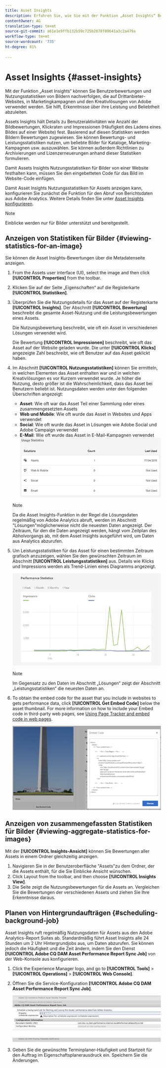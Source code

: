 ```yaml
---
title: Asset Insights
description: Erfahren Sie, wie Sie mit der Funktion „Asset Insights“ Benutzerbewertungen und Nutzungsstatistiken von Bildern nachverfolgen können, die auf Drittanbieter-Websites, in Marketingkampagnen und den Kreativlösungen von Adobe verwendet werden.
contentOwner: AG
translation-type: tm+mt
source-git-commit: a61e1e9ffb132b59c725b2078f09641a3c2a479a
workflow-type: tm+mt
source-wordcount: '735'
ht-degree: 81%

---
```



# Asset Insights {#asset-insights}

Mit der Funktion „Asset Insights“ können Sie Benutzerbewertungen und Nutzungsstatistiken von Bildern nachverfolgen, die auf Drittanbieter-Websites, in Marketingkampagnen und den Kreativlösungen von Adobe verwendet werden. Sie hilft, Erkenntnisse über ihre Leistung und Beliebtheit abzuleiten.

Assets Insights hält Details zu Benutzeraktivitäten wie Anzahl der Bildbewertungen, Klickraten und Impressionen (Häufigkeit des Ladens eines Bildes auf einer Website) fest. Basierend auf diesen Statistiken werden Bildern Bewertungen zugewiesen. Sie können Bewertungs- und Leistungsstatistiken nutzen, um beliebte Bilder für Kataloge, Marketing-Kampagnen usw. auszuwählen. Sie können außerdem Richtlinien zu Archivierungen und Lizenzerneuerungen anhand dieser Statistiken formulieren.

Damit Assets Insights Nutzungsstatistiken für Bilder von einer Website festhalten kann, müssen Sie den eingebetteten Code für das Bild im Website-Code einfügen.

Damit Asset Insights Nutzungsstatistiken für Assets anzeigen kann, konfigurieren Sie zunächst die Funktion für den Abruf von Berichtsdaten aus Adobe Analytics. Weitere Details finden Sie unter [Asset Insights konfigurieren](/help/assets/touch-ui-configuring-asset-insights.md).

>[!NOTE]
>
>Einblicke werden nur für Bilder unterstützt und bereitgestellt.

## Anzeigen von Statistiken für Bilder {#viewing-statistics-for-an-image}

Sie können die Asset Insights-Bewertungen über die Metadatenseite anzeigen.

1. From the Assets user interface (UI), select the image and then click **[!UICONTROL Properties]** from the toolbar.
1. Klicken Sie auf der Seite „Eigenschaften“ auf die Registerkarte **[!UICONTROL Statistiken]**.
1. Überprüfen Sie die Nutzungsdetails für das Asset auf der Registerkarte **[!UICONTROL Insights]**. Der Abschnitt **[!UICONTROL Bewertung]** beschreibt die gesamte Asset-Nutzung und die Leistungsbewertungen eines Assets.

   Die Nutzungsbewertung beschreibt, wie oft ein Asset in verschiedenen Lösungen verwendet wird.

   Die Bewertung **[!UICONTROL Impressionen]** beschreibt, wie oft das Asset auf der Website geladen wurde. Die unter **[!UICONTROL Klicks]** angezeigte Zahl beschreibt, wie oft Benutzer auf das Asset geklickt haben.

1. Im Abschnitt **[!UICONTROL Nutzungsstatistiken]** können Sie ermitteln, in welchen Elementen das Asset enthalten war und in welchen Kreativlösungen es vor Kurzem verwendet wurde. Je höher die Nutzung, desto größer ist die Wahrscheinlichkeit, dass das Asset bei Benutzern beliebt ist. Nutzungsdaten werden unter den folgenden Überschriften angezeigt:

   * **Asset**: Wie oft war das Asset Teil einer Sammlung oder eines zusammengesetzten Assets
   * **Web und Mobile**: Wie oft wurde das Asset in Websites und Apps verwendet
   * **Social**: Wie oft wurde das Asset in Lösungen wie Adobe Social und Adobe Campaign verwendet
   * **E-Mail**: Wie oft wurde das Asset in E-Mail-Kampagnen verwendet
   ![Nutzungsstatistiken](assets/usage_statistics.png)

   >[!NOTE]
   >
   >Da die Asset Insights-Funktion in der Regel die Lösungsdaten regelmäßig von Adobe Analytics abruft, werden im Abschnitt &quot;Lösungen&quot;möglicherweise nicht die neuesten Daten angezeigt. Der Zeitraum, für den die Daten angezeigt werden, hängt vom Zeitplan des Abholvorgangs ab, mit dem Asset Insights ausgeführt wird, um Daten aus Analytics abzurufen.

1. Um Leistungsstatistiken für das Asset für einen bestimmten Zeitraum grafisch anzuzeigen, wählen Sie den gewünschten Zeitraum im Abschnitt **[!UICONTROL Leistungsstatistiken]** aus. Details wie Klicks und Impressions werden als Trend-Linien eines Diagramms angezeigt.

   ![chlimage_1-3](assets/chlimage_1-3.jpeg)

   >[!NOTE]
   >
   >Im Gegensatz zu den Daten im Abschnitt „Lösungen“ zeigt der Abschnitt „Leistungsstatistiken“ die neuesten Daten an.

1. To obtain the embed code for the asset that you include in websites to gets performance data, click **[!UICONTROL Get Embed Code]** below the asset thumbnail. For more information on how to include your Embed code in third-party web pages, see [Using Page Tracker and embed code in web pages](/help/assets/touch-ui-using-page-tracker.md).

   ![chlimage_1-98](assets/chlimage_1-303.png)

## Anzeigen von zusammengefassten Statistiken für Bilder {#viewing-aggregate-statistics-for-images}

Mit der **[!UICONTROL Insights-Ansicht]** können Sie Bewertungen aller Assets in einem Ordner gleichzeitig anzeigen.

1. Navigieren Sie in der Benutzeroberfläche &quot;Assets&quot;zu dem Ordner, der die Assets enthält, für die Sie Einblicke Ansicht wünschen.
1. Click Layout from the toolbar, and then choose **[!UICONTROL Insights View]**.
1. Die Seite zeigt die Nutzungsbewertungen für die Assets an. Vergleichen Sie die Bewertungen der verschiedenen Assets und ziehen Sie Ihre Erkenntnisse daraus.

## Planen von Hintergrundaufträgen {#scheduling-background-job}

Asset Insights ruft regelmäßig Nutzungsdaten für Assets aus den Adobe Analytics-Report Suites ab. Standardmäßig führt Asset Insights alle 24 Stunden um 2 Uhr Hintergrundjobs aus, um Daten abzurufen. Sie können jedoch die Häufigkeit und die Zeit ändern, indem Sie den Dienst **[!UICONTROL Adobe CQ DAM Asset Performance Report Sync Job]** von der Web-Konsole aus konfigurieren.

1. Click the Experience Manager logo, and go to **[!UICONTROL Tools]** > **[!UICONTROL Operations]** > **[!UICONTROL Web Console]**.
1. Öffnen Sie die Service-Konfiguration **[!UICONTROL Adobe CQ DAM Asset Performance Report Sync Job]**.

   ![chlimage_1-99](assets/chlimage_1-304.png)

1. Geben Sie die gewünschte Terminplaner-Häufigkeit und Startzeit für den Auftrag im Eigenschaftsplanerausdruck ein. Speichern Sie die Änderungen.
